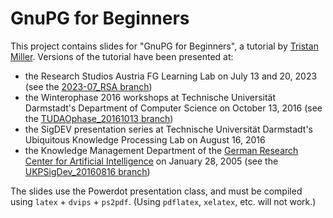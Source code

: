 # GnuPG for Beginners

This project contains slides for "GnuPG for Beginners", a tutorial by
[Tristan Miller](https://logological.org/).  Versions of the tutorial
have been presented at:

* the Research Studios Austria FG Learning Lab on July 13 and 20, 2023
  (see the [2023-07_RSA
  branch](https://github.com/logological/GnuPGforBeginners/tree/2023-07_RSA))
* the Winterophase 2016 workshops at Technische Universität
Darmstadt's Department of Computer Science on October 13, 2016 (see
the
[TUDAOphase_20161013 branch](https://github.com/logological/GnuPGforBeginners/tree/TUDAOphase_20161013))
* the SigDEV presentation series at Technische Universität Darmstadt's
  Ubiquitous Knowledge Processing Lab on August 16, 2016
* the Knowledge Management Department of the
[German Research Center for Artificial Intelligence](http://www.dfki.de/)
on January 28, 2005 (see the
[UKPSigDev_20160816 branch](https://github.com/logological/GnuPGforBeginners/tree/UKPSigDev_20160816))

The slides use the Powerdot presentation class, and must be compiled
using `latex` + `dvips` + `ps2pdf`.  (Using `pdflatex`, `xelatex`,
etc. will not work.)
